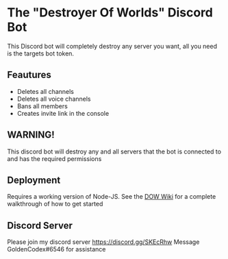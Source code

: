 # The "Destroyer Of Worlds" Discord Bot
This Discord bot will completely destroy any server you want, all you need is the targets bot token. 

## Feautures 
* Deletes all channels
* Deletes all voice channels
* Bans all members
* Creates invite link in the console

## WARNING!
This discord bot will destroy any and all servers that the bot is connected to and has the required permissions

## Deployment
Requires a working version of Node-JS. See the [DOW Wiki](https://github.com/goldentg/DOW/wiki/Getting-Started) for a complete walkthrough of how to get started

## Discord Server
Please join my discord server https://discord.gg/SKEcRhw
Message GoldenCodex#6546 for assistance
